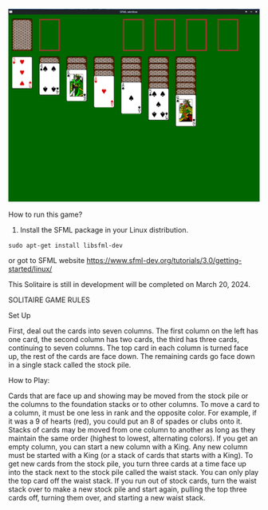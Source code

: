 ![My Image](https://github.com/htanama/Solitaire/blob/main/HarrySolitaire.png)

How to run this game?
1. Install the SFML package in your Linux distribution. 

```
sudo apt-get install libsfml-dev
```
or got to SFML website https://www.sfml-dev.org/tutorials/3.0/getting-started/linux/


This Solitaire is still in development will be completed on March 20, 2024.

SOLITAIRE GAME RULES

Set Up

First, deal out the cards into seven columns. The first column on the left has one card, the
second column has two cards, the third has three cards, continuing to seven columns. The top
card in each column is turned face up, the rest of the cards are face down.
The remaining cards go face down in a single stack called the stock pile.

How to Play:

Cards that are face up and showing may be moved from the stock pile or the columns to the
foundation stacks or to other columns.
To move a card to a column, it must be one less in rank and the opposite color. For example, if it
was a 9 of hearts (red), you could put an 8 of spades or clubs onto it. Stacks of cards may be
moved from one column to another as long as they maintain the same order (highest to
lowest, alternating colors).
If you get an empty column, you can start a new column with a King. Any new column must be
started with a King (or a stack of cards that starts with a King).
To get new cards from the stock pile, you turn three cards at a time face up into the stack next
to the stock pile called the waist stack. You can only play the top card off the waist stack. If you
run out of stock cards, turn the waist stack over to make a new stock pile and start again, pulling
the top three cards off, turning them over, and starting a new waist stack.
